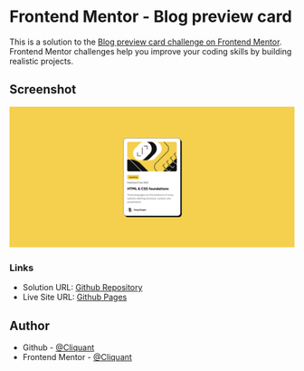 # Frontend Mentor - Blog preview card

This is a solution to the [Blog preview card challenge on Frontend Mentor](https://www.frontendmentor.io/challenges/blog-preview-card-ckPaj01IcS). Frontend Mentor challenges help you improve your coding skills by building realistic projects.

## Screenshot

![](./screenshot.png)

### Links

- Solution URL: [Github Repository](https://github.com/cliquant/frontend-mentor-blog-card)
- Live Site URL: [Github Pages](https://cliquant.github.io/frontend-mentor-blog-card/index.html)

## Author

- Github - [@Cliquant](https://github.com/cliquant)
- Frontend Mentor - [@Cliquant](https://frontendmentor.io/profile/Cliquant)
